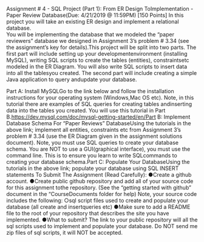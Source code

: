 Assignment # 4 - SQL Project (Part 1):  From ER Design ToImplementation - Paper Review Database(Due: 4/21/2019 @ 11:59PM) [150 Points]
In this project you will take an existing ER design and implement a relational database.  
You will be implementing the database that we modeled the “paper reviewers” database we designed in Assignment 3’s problem # 3.34 (see the assignment’s key for details).This project will be split into two parts. 
The first part will include setting up your developmentenvironment (installing MySQL), writing SQL scripts to create the tables (entities), constraintsetc modeled in the ER Diagram. You will also write SQL scripts to insert data into all the tablesyou created. 
The second part will include creating a simple Java application to query andupdate your database.

Part A: Install MySQLGo to the link below and follow the installation instructions for your operating system (Windows,Mac OS etc). Note, in this tutorial there are examples of SQL queries for creating tables andinserting data into the tables you created. 
You will use this tutorial in Part B.https://dev.mysql.com/doc/mysql-getting-started/en/Part B: Implement Database Schema For “Paper Reviews” DatabaseUsing the tutorials in the above link; implement all entities, constraints etc from Assignment 3’s problem # 3.34 (use the ER Diagram given in the assignment solutions document).
Note, you must use SQL queries to create your database schema. You are NOT to use a GUI(graphical interface), you must use the command line. This is to ensure you learn to write SQLcommands to creating your database schema.Part C: Populate Your DatabaseUsing the tutorials in the above link; populate your database using SQL INSERT statements
To Submit The Assignment (Read Carefully):
●Create a github account.
●Create 
​public
​github repository and add all of your source code for this assignment tothe repository. 
​(See the “getting started with github” document in the “CourseDocuments folder for help)
​Note, your source code includes the following:
○sql script files used to create and populate your database (all create and insertqueries etc)
●Make sure to add a README file to the root of your repository that describes the site you have implemented.
●What to submit? 
​The link to your public repository will all the sql scripts used to implement and populate your database. 
Do NOT send me zip files of sql scripts, it will NOT be accepted.
